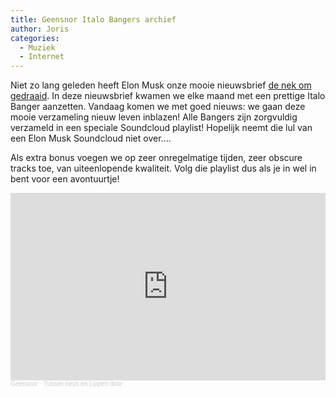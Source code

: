 ```yaml
---
title: Geensnor Italo Bangers archief
author: Joris
categories:
  - Muziek
  - Internet
---
```


Niet zo lang geleden heeft Elon Musk onze mooie nieuwsbrief [de nek om gedraaid](https://tweakers.net/nieuws/204532/twitter-stopt-op-18-januari-met-nederlandse-nieuwsbriefdienst-revue.html). In deze nieuwsbrief kwamen we elke maand met een prettige Italo Banger aanzetten. Vandaag komen we met goed nieuws: we gaan deze mooie verzameling nieuw leven inblazen! Alle Bangers zijn zorgvuldig verzameld in een speciale Soundcloud playlist! Hopelijk neemt die lul van een Elon Musk Soundcloud niet over....

Als extra bonus voegen we op zeer onregelmatige tijden, zeer obscure tracks toe, van uiteenlopende kwaliteit. Volg die playlist dus als je in wel in bent voor een avontuurtje!

<iframe width="100%" height="300" scrolling="no" frameborder="no" allow="autoplay" src="https://w.soundcloud.com/player/?url=https%3A//api.soundcloud.com/playlists/1583070166&color=%23ff5500&auto_play=false&hide_related=false&show_comments=true&show_user=true&show_reposts=false&show_teaser=true&visual=true"></iframe><div style="font-size: 10px; color: #cccccc;line-break: anywhere;word-break: normal;overflow: hidden;white-space: nowrap;text-overflow: ellipsis; font-family: Interstate,Lucida Grande,Lucida Sans Unicode,Lucida Sans,Garuda,Verdana,Tahoma,sans-serif;font-weight: 100;"><a href="https://soundcloud.com/jorisssssssssss" title="Hidden creator of the sleepy daydream" target="_blank" style="color: #cccccc; text-decoration: none;">Geensnor</a> · <a href="https://soundcloud.com/jorisssssssssss/sets/tussen-neus-en-lippen-door" title="Tussen neus en Lippen door" target="_blank" style="color: #cccccc; text-decoration: none;">Tussen neus en Lippen door</a></div>